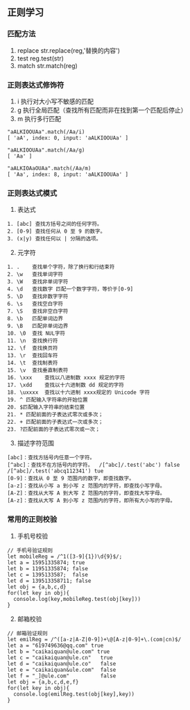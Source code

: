 ## 正则学习

### 匹配方法

1. replace str.replace(reg,'替换的内容')
2. test reg.test(str)
3. match str.match(reg)

### 正则表达式修饰符

1. i 执行对大小写不敏感的匹配
2. g 执行全局匹配（查找所有匹配而非在找到第一个匹配后停止）
3. m 执行多行匹配

```
"aALKIOOUAa".match(/Aa/i)
[ 'aA', index: 0, input: 'aALKIOOUAa' ]

"aALKIOOUAa".match(/Aa/g)
[ 'Aa' ]

"aALKIOAaOUAa".match(/Aa/m)
[ 'Aa', index: 8, input: 'aALKIOOUAa' ]
```

### 正则表达式模式

1. 表达式

```
1. [abc] 查找方括号之间的任何字符。
2. [0-9] 查找任何从 0 至 9 的数字。
3. (x|y) 查找任何以 | 分隔的选项。
```

2. 元字符

```
1. .	查找单个字符，除了换行和行结束符
2. \w	查找单词字符
3. \W	查找非单词字符
4. \d	查找数字 匹配一个数字字符，等价于[0-9]
5. \D	查找非数字字符
6. \s	查找空白字符
7. \S	查找非空白字符
8. \b	匹配单词边界
9. \B	匹配非单词边界
10. \0	查找 NUL字符
11. \n	查找换行符
12. \f	查找换页符
13. \r	查找回车符
14. \t	查找制表符
15. \v	查找垂直制表符
16. \xxx	查找以八进制数 xxxx 规定的字符
17. \xdd	查找以十六进制数 dd 规定的字符
18. \uxxxx	查找以十六进制 xxxx规定的 Unicode 字符
19. ^ 匹配输入字符串的开始位置
20. $匹配输入字符串的结束位置
21. * 匹配前面的子表达式零次或多次；
22. + 匹配前面的子表达式一次或多次；
23. ?匹配前面的子表达式零次或一次；
```

3. 描述字符范围

```
[abc]：查找方括号内任意一个字符。
[^abc]：查找不在方括号内的字符。  /[^abc]/.test('abc') false   /[^abc]/.test('abcq112341') tue
[0-9]：查找从 0 至 9 范围内的数字，即查找数字。
[a-z]：查找从小写 a 到小写 z 范围内的字符，即查找小写字母。
[A-Z]：查找从大写 A 到大写 Z 范围内的字符，即查找大写字母。
[A-z]：查找从大写 A 到小写 z 范围内的字符，即所有大小写的字母。
```

### 常用的正则校验

1. 手机号校验

```
// 手机号验证规则
let mobileReg = /^1([3-9]{1})\d{9}$/;
let a = 15951335874; true
let b = 11951335874; false
let c = 1395133587;  false
let d = 139513358711; false
let obj = {a,b,c,d}
for(let key in obj){
  console.log(key,mobileReg.test(obj[key]))
}
```

2. 邮箱校验
```
// 邮箱验证规则
let emilReg = /^([a-z|A-Z|0-9])+\@[A-z|0-9]+\.(com|cn)$/
let a = "619749636@qq.com" true
let b = "caikaiquan@ule.com" true
let c = "caikaiquan@ule.cn"   true
let d = "caikaiquan@ule.co"   false
let e = "caikaiquan&ule.com"  false
let f = "_]@ule.com"          false
let obj = {a,b,c,d,e,f}
for(let key in obj){
  console.log(emilReg.test(obj[key],key))
}
```

